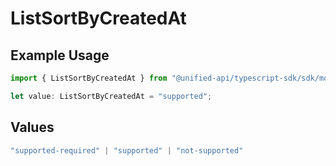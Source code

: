 # ListSortByCreatedAt

## Example Usage

```typescript
import { ListSortByCreatedAt } from "@unified-api/typescript-sdk/sdk/models/shared";

let value: ListSortByCreatedAt = "supported";
```

## Values

```typescript
"supported-required" | "supported" | "not-supported"
```